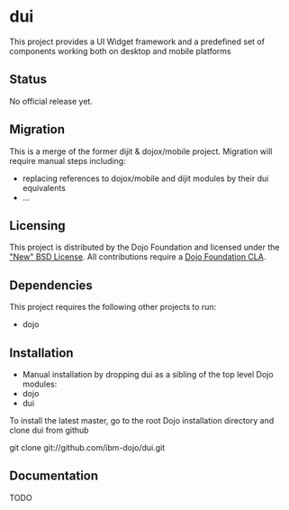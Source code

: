 # dui

This project provides a UI Widget framework and a predefined set of components working both on desktop and mobile platforms

## Status

No official release yet.

## Migration

This is a merge of the former dijit & dojox/mobile project. Migration will require manual steps including:

 * replacing references to dojox/mobile and dijit modules by their dui equivalents
 * ...

## Licensing

This project is distributed by the Dojo Foundation and licensed under the ["New" BSD License](https://github.com/dojo/dojo/blob/master/LICENSE#L13-L41).
All contributions require a [Dojo Foundation CLA](http://dojofoundation.org/about/claForm).

## Dependencies

This project requires the following other projects to run:
 * dojo

## Installation

* Manual installation by dropping dui as a sibling of the top level Dojo modules:
 * dojo
 * dui

 To install the latest master, go to the root Dojo installation directory and clone dui from github

 git clone git://github.com/ibm-dojo/dui.git

## Documentation

TODO
